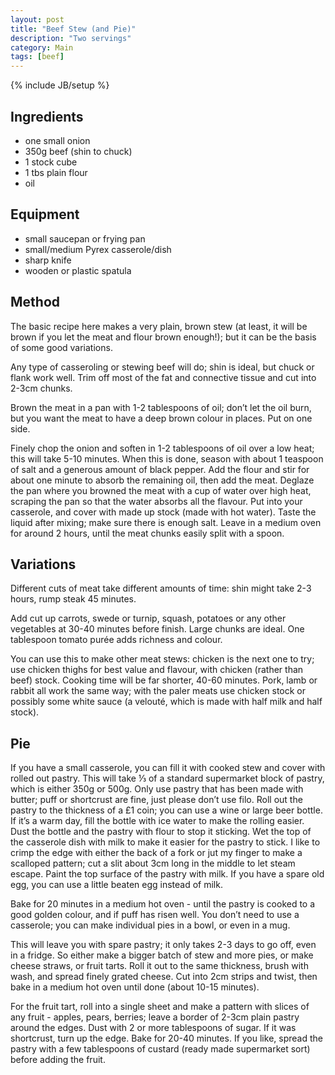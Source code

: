 ```yaml
---
layout: post
title: "Beef Stew (and Pie)"
description: "Two servings"
category: Main
tags: [beef]
---
```

{% include JB/setup %}

## Ingredients
- one small onion
- 350g beef (shin to chuck)
- 1 stock cube
- 1 tbs plain flour
- oil

## Equipment
- small saucepan or frying pan
- small/medium Pyrex casserole/dish
- sharp knife
- wooden or plastic spatula

## Method
The basic recipe here makes a very plain, brown stew (at least, it will be brown if you let the meat and flour brown enough!); but it can be the basis of some good variations.

Any type of casseroling or stewing beef will do; shin is ideal, but chuck or flank work well.  Trim off most of the fat and connective tissue and cut into 2-3cm chunks.

Brown the meat in a pan with 1-2 tablespoons of oil; don’t let the oil burn, but you want the meat to have a deep brown colour in places. Put on one side.

Finely chop the onion and soften in 1-2 tablespoons of oil over a low heat; this will take 5-10 minutes.  When this is done, season with about 1 teaspoon of salt and a generous amount of black pepper.  Add the flour and stir for about one minute to absorb the remaining oil, then add the meat.  Deglaze the pan where you browned the meat with a cup of water over high heat, scraping the pan so that the water absorbs all the flavour.
Put into your casserole, and cover with made up stock (made with hot water). Taste the liquid after mixing; make sure there is enough salt. Leave in a medium oven for around 2 hours, until the meat chunks easily split with a spoon.

## Variations
Different cuts of meat take different amounts of time: shin might take 2-3 hours, rump steak 45 minutes.

Add cut up carrots, swede or turnip, squash, potatoes or any other vegetables at 30-40 minutes before finish.  Large chunks are ideal.
One tablespoon tomato purée adds richness and colour.

You can use this to make other meat stews: chicken is the next one to try; use chicken thighs for best value and flavour, with chicken (rather than beef) stock.  Cooking time will be far shorter, 40-60 minutes.  Pork, lamb or rabbit all work the same way; with the paler meats use chicken stock or possibly some white sauce (a velouté, which is made with half milk and half stock).

## Pie
If you have a small casserole, you can fill it with cooked stew and cover with rolled out pastry.  This will take ⅓ of a standard supermarket block of pastry, which is either 350g or 500g.  Only use pastry that has been made with butter; puff or shortcrust are fine, just please don’t use filo.  Roll out the pastry to the thickness of a £1 coin; you can use a wine or large beer bottle.  If it’s a warm day, fill the bottle with ice water to make the rolling easier.  Dust the bottle and the pastry with flour to stop it sticking.  Wet the top of the casserole dish with milk to make it easier for the pastry to stick.  I like to crimp the edge with either the back of a fork or jut my finger to make a scalloped pattern; cut a slit about 3cm long in the middle to let steam escape.  Paint the top surface of the pastry with milk.  If you have a spare old egg, you can use a little beaten egg instead of milk.

Bake for 20 minutes in a medium hot oven - until the pastry is cooked to a good golden colour, and if puff has risen well.
You don’t need to use a casserole; you can make individual pies in a bowl, or even in a mug.

This will leave you with spare pastry; it only takes 2-3 days to go off, even in a fridge.  So either make a bigger batch of stew and more pies, or make cheese straws, or fruit tarts.  Roll it out to the same thickness, brush with wash, and spread finely grated cheese.  Cut into 2cm strips and twist, then bake in a medium hot oven until done (about 10-15 minutes).

For the fruit tart, roll into a single sheet and make a pattern with slices of any fruit - apples, pears, berries; leave a border of 2-3cm plain pastry around the edges.  Dust with 2 or more tablespoons of sugar.  If it was shortcrust, turn up the edge.  Bake for 20-40 minutes.  If you like, spread the pastry with a few tablespoons of custard (ready made supermarket sort) before adding the fruit.
